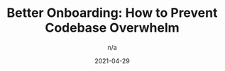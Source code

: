 ---
author: n/a
date: 2021-04-29
layout: post.njk
publisher: sourcegraph
tags:
  - onboarding
  - meta
target_url: https://about.sourcegraph.com/blog/better-onboarding-how-to-prevent-codebase-overwhelm/
title: "Better Onboarding: How to Prevent Codebase Overwhelm"
---